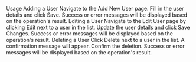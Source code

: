 Usage
Adding a User
Navigate to the Add New User page.
Fill in the user details and click Save.
Success or error messages will be displayed based on the operation's result.
Editing a User
Navigate to the Edit User page by clicking Edit next to a user in the list.
Update the user details and click Save Changes.
Success or error messages will be displayed based on the operation's result.
Deleting a User
Click Delete next to a user in the list.
A confirmation message will appear. Confirm the deletion.
Success or error messages will be displayed based on the operation's result.